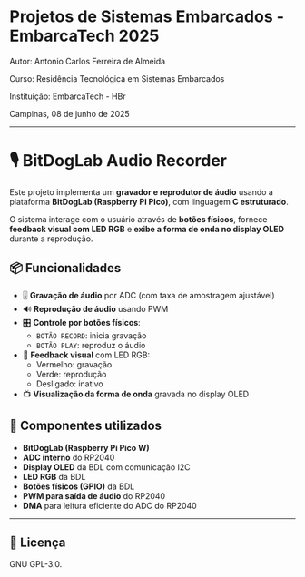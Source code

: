 
# Projetos de Sistemas Embarcados - EmbarcaTech 2025

Autor: Antonio Carlos Ferreira de Almeida

Curso: Residência Tecnológica em Sistemas Embarcados

Instituição: EmbarcaTech - HBr

Campinas, 08 de junho de 2025

---

# 🎙️ BitDogLab Audio Recorder

Este projeto implementa um **gravador e reprodutor de áudio** usando a plataforma **BitDogLab (Raspberry Pi Pico)**, com linguagem **C estruturado**.

O sistema interage com o usuário através de **botões físicos**, fornece **feedback visual com LED RGB** e **exibe a forma de onda no display OLED** durante a reprodução.

## 📦 Funcionalidades

- 🎚️ **Gravação de áudio** por ADC (com taxa de amostragem ajustável)
- 🔊 **Reprodução de áudio** usando PWM
- 🎛️ **Controle por botões físicos**:
  - `BOTÃO RECORD`: inicia gravação
  - `BOTÃO PLAY`: reproduz o áudio
- 🌈 **Feedback visual** com LED RGB:
  - Vermelho: gravação
  - Verde: reprodução
  - Desligado: inativo
- 📺 **Visualização da forma de onda** gravada no display OLED

## 🧰 Componentes utilizados

- **BitDogLab (Raspberry Pi Pico W)**
- **ADC interno** do RP2040
- **Display OLED** da BDL com comunicação I2C
- **LED RGB** da BDL
- **Botões físicos (GPIO)** da BDL
- **PWM para saída de áudio** do RP2040
- **DMA** para leitura eficiente do ADC do RP2040

---

## 📜 Licença
GNU GPL-3.0.

